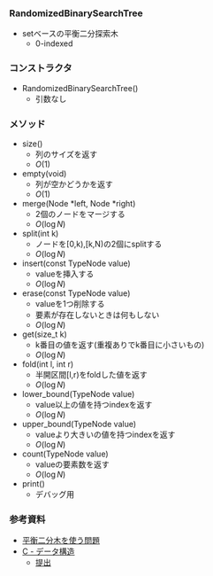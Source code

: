### RandomizedBinarySearchTree
- setベースの平衡二分探索木
  - 0-indexed

### コンストラクタ
- RandomizedBinarySearchTree()
  - 引数なし

### メソッド
- size()
  - 列のサイズを返す
  - $O(1)$
- empty(void) 
  - 列が空かどうかを返す
  - $O(1)$
- merge(Node *left, Node *right) 
  - 2個のノードをマージする
  - $O(\log N)$
- split(int k)
  - ノードを[0,k),[k,N)の2個にsplitする
  - $O(\log N)$
- insert(const TypeNode value) 
  - valueを挿入する
  - $O(\log N)$
- erase(const TypeNode value)
  - valueを1つ削除する
  - 要素が存在しないときは何もしない
  - $O(\log N)$
- get(size_t k) 
  - k番目の値を返す(重複ありでk番目に小さいもの)
  - $O(\log N)$
- fold(int l, int r) 
  - 半開区間[l,r)をfoldした値を返す
  - $O(\log N)$
- lower_bound(TypeNode value)
  - value以上の値を持つindexを返す
  - $O(\log N)$
- upper_bound(TypeNode value)
  - valueより大きいの値を持つindexを返す
  - $O(\log N)$
- count(TypeNode value)
  - valueの要素数を返す
  - $O(\log N)$
- print() 
  - デバッグ用

### 参考資料
- [平衡二分木を使う問題](https://yosupo.hatenablog.com/entry/2014/12/09/222401)
- [C - データ構造](https://atcoder.jp/contests/arc033/tasks/arc033_3)
  - [提出](https://atcoder.jp/contests/arc033/submissions/22264114)
